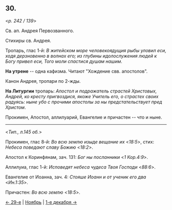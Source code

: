 
## 30.

<*p. 242 / 139*>

Св. ап. Андрея Первозванного. 

Стихиры св. Андрея. 

Тропарь, глас 1-й: *В житейском море человекоядущия рыбы уловил еси, ходя дерзновенно в волнах его; из глубины
идолослужения людей к Богу привел еси, Того моли спастися душам нашим*. 

**На утрене** -- одна кафизма. 
Читают "Хождение свв. апостолов". 

Канон Андрея, тропари по 2-жды. 

**На Литургии** тропарь: *Апостол и подражатель страстей Христовых, Андрей, ко кресту пригвоздися, 
якоже Учитель его, о страстех своих радуясь: ныне убо с прочими апостолы за ны предстательствует пред 
Христом*. 

Прокимен, Апостол, аллилуарий, Евангелие и причастен -- что и ныне. 

--- 

<*Тип., л.145 об.*> 

Прокимен, глас 8-й: *Во всю землю изыде вещание их* <*18:5*>, стих: *Небеса поведают славу Божию* <*18:2*>.  

Апостол к Коринфянам, зач. 131: *Бог ны посланники* <*1 Кор.4:9*>. 

Аллилуиа, глас 1-й: *Исповедят небеса чудеса Твоя Господи* <*88:6*>.   

Евангелие от Иоанна, зач. 4: *Стояше Иоанн и от ученик его два* <*Ин.1:35*>.

Причастен: *Во всю землю* <*18:5*>.

[← 29-е](11_29_GMT.ru.md) | [Ноябрь](README.md#30-й) | [1-е декабря →](../12_december/12_01_GMT.ru.md)
